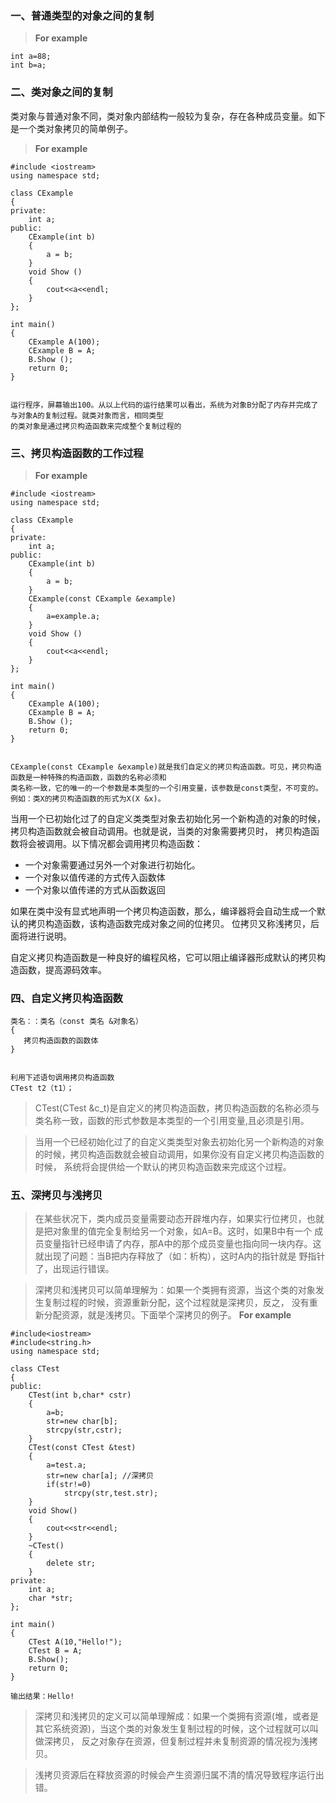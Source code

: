 ### 一、普通类型的对象之间的复制
> **For example**
````
int a=88;
int b=a; 
````

### 二、类对象之间的复制

类对象与普通对象不同，类对象内部结构一般较为复杂，存在各种成员变量。如下是一个类对象拷贝的简单例子。 
> **For example**
````
#include <iostream>
using namespace std;

class CExample
{
private:
    int a;
public:
    CExample(int b)
    {
        a = b;
    }
    void Show ()
    {
        cout<<a<<endl;
    }
};

int main()
{
    CExample A(100);
    CExample B = A;
    B.Show ();
    return 0;
}


运行程序，屏幕输出100。从以上代码的运行结果可以看出，系统为对象B分配了内存并完成了与对象A的复制过程。就类对象而言，相同类型
的类对象是通过拷贝构造函数来完成整个复制过程的
````
### 三、拷贝构造函数的工作过程
> **For example**
````
#include <iostream>
using namespace std;

class CExample
{
private:
    int a;
public:
    CExample(int b)
    {
        a = b;
    }
    CExample(const CExample &example)
    {
        a=example.a;
    }
    void Show ()
    {
        cout<<a<<endl;
    }
};

int main()
{
    CExample A(100);
    CExample B = A;
    B.Show ();
    return 0;
}


CExample(const CExample &example)就是我们自定义的拷贝构造函数。可见，拷贝构造函数是一种特殊的构造函数，函数的名称必须和
类名称一致，它的唯一的一个参数是本类型的一个引用变量，该参数是const类型，不可变的。例如：类X的拷贝构造函数的形式为X(X &x)。
````

当用一个已初始化过了的自定义类类型对象去初始化另一个新构造的对象的时候，拷贝构造函数就会被自动调用。也就是说，当类的对象需要拷贝时，
拷贝构造函数将会被调用。以下情况都会调用拷贝构造函数：
* 一个对象需要通过另外一个对象进行初始化。
* 一个对象以值传递的方式传入函数体 
* 一个对象以值传递的方式从函数返回 

如果在类中没有显式地声明一个拷贝构造函数，那么，编译器将会自动生成一个默认的拷贝构造函数，该构造函数完成对象之间的位拷贝。
位拷贝又称浅拷贝，后面将进行说明。

自定义拷贝构造函数是一种良好的编程风格，它可以阻止编译器形成默认的拷贝构造函数，提高源码效率。

### 四、自定义拷贝构造函数
````
类名：：类名（const 类名 &对象名）
{
   拷贝构造函数的函数体
}


利用下述语句调用拷贝构造函数
CTest t2（t1）；
````

>CTest(CTest &c_t)是自定义的拷贝构造函数，拷贝构造函数的名称必须与类名称一致，函数的形式参数是本类型的一个引用变量,且必须是引用。

>当用一个已经初始化过了的自定义类类型对象去初始化另一个新构造的对象的时候，拷贝构造函数就会被自动调用，如果你没有自定义拷贝构造函数的时候，
系统将会提供给一个默认的拷贝构造函数来完成这个过程。

### 五、深拷贝与浅拷贝

>在某些状况下，类内成员变量需要动态开辟堆内存，如果实行位拷贝，也就是把对象里的值完全复制给另一个对象，如A=B。这时，如果B中有一个
成员变量指针已经申请了内存，那A中的那个成员变量也指向同一块内存。这就出现了问题：当B把内存释放了（如：析构），这时A内的指针就是
野指针了，出现运行错误。

>深拷贝和浅拷贝可以简单理解为：如果一个类拥有资源，当这个类的对象发生复制过程的时候，资源重新分配，这个过程就是深拷贝，反之，
没有重新分配资源，就是浅拷贝。下面举个深拷贝的例子。
> **For example**
````
#include<iostream>
#include<string.h>
using namespace std;

class CTest
{
public:
    CTest(int b,char* cstr)
    {
        a=b;
        str=new char[b];
        strcpy(str,cstr);
    }
    CTest(const CTest &test)
    {
        a=test.a;
        str=new char[a]; //深拷贝
        if(str!=0)
            strcpy(str,test.str);
    }
    void Show()
    {
        cout<<str<<endl;
    }
    ~CTest()
    {
        delete str;
    }
private:
    int a;
    char *str;
};

int main()
{
    CTest A(10,"Hello!");
    CTest B = A;
    B.Show();
    return 0;
}

输出结果：Hello!
````
>深拷贝和浅拷贝的定义可以简单理解成：如果一个类拥有资源(堆，或者是其它系统资源)，当这个类的对象发生复制过程的时候，这个过程就可以叫做深拷贝，
反之对象存在资源，但复制过程并未复制资源的情况视为浅拷贝。

>浅拷贝资源后在释放资源的时候会产生资源归属不清的情况导致程序运行出错。
